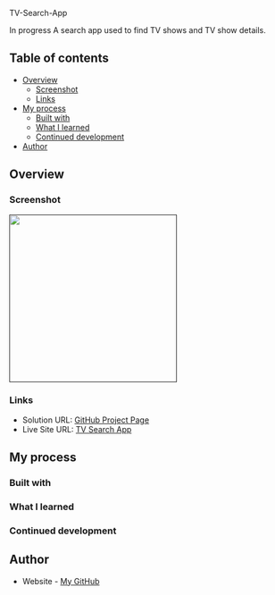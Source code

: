 TV-Search-App

In progress
A search app used to find TV shows and TV show details.

## Table of contents

- [Overview](#overview)
  - [Screenshot](#screenshot)
  - [Links](#links)
- [My process](#my-process)
  - [Built with](#built-with)
  - [What I learned](#what-i-learned)
  - [Continued development](#continued-development)
- [Author](#author)

## Overview

### Screenshot

[<img src="" height="300"/>]()

### Links

- Solution URL: [GitHub Project Page]()
- Live Site URL: [TV Search App]()

## My process

### Built with

### What I learned

### Continued development

## Author

- Website - [My GitHub](https://github.com/micamash)
